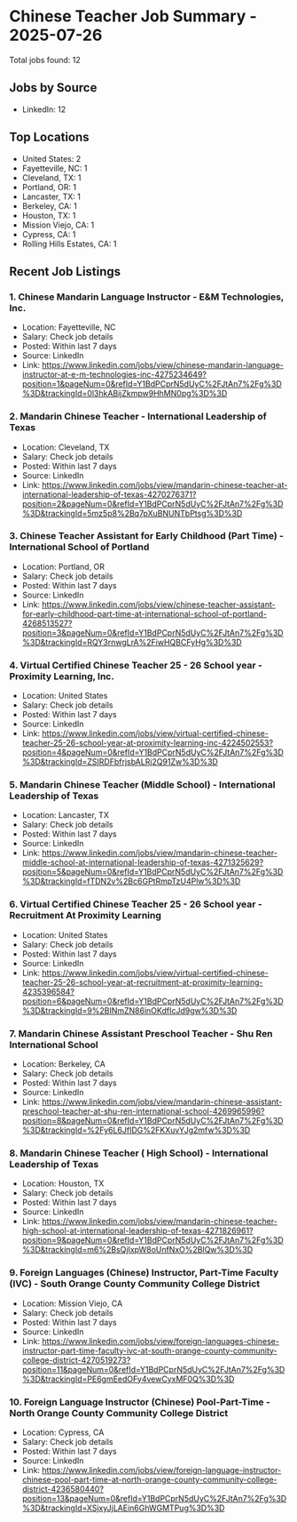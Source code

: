 # Chinese Teacher Job Summary - 2025-07-26

Total jobs found: 12

## Jobs by Source

- LinkedIn: 12

## Top Locations

- United States: 2
- Fayetteville, NC: 1
- Cleveland, TX: 1
- Portland, OR: 1
- Lancaster, TX: 1
- Berkeley, CA: 1
- Houston, TX: 1
- Mission Viejo, CA: 1
- Cypress, CA: 1
- Rolling Hills Estates, CA: 1

## Recent Job Listings

### 1. Chinese Mandarin Language Instructor - E&M Technologies, Inc.
- Location: Fayetteville, NC
- Salary: Check job details
- Posted: Within last 7 days
- Source: LinkedIn
- Link: https://www.linkedin.com/jobs/view/chinese-mandarin-language-instructor-at-e-m-technologies-inc-4275234649?position=1&pageNum=0&refId=Y1BdPCprN5dUyC%2FJtAn7%2Fg%3D%3D&trackingId=0l3hkABijZkmpw9HhMN0pg%3D%3D

### 2. Mandarin Chinese Teacher - International Leadership of Texas
- Location: Cleveland, TX
- Salary: Check job details
- Posted: Within last 7 days
- Source: LinkedIn
- Link: https://www.linkedin.com/jobs/view/mandarin-chinese-teacher-at-international-leadership-of-texas-4270276371?position=2&pageNum=0&refId=Y1BdPCprN5dUyC%2FJtAn7%2Fg%3D%3D&trackingId=5mz5p8%2Bq7pXuBNUNTbPtsg%3D%3D

### 3. Chinese Teacher Assistant for Early Childhood (Part Time) - International School of Portland
- Location: Portland, OR
- Salary: Check job details
- Posted: Within last 7 days
- Source: LinkedIn
- Link: https://www.linkedin.com/jobs/view/chinese-teacher-assistant-for-early-childhood-part-time-at-international-school-of-portland-4268513527?position=3&pageNum=0&refId=Y1BdPCprN5dUyC%2FJtAn7%2Fg%3D%3D&trackingId=RQY3rnwgLrA%2FiwHQBCFyHg%3D%3D

### 4. Virtual Certified Chinese Teacher 25 - 26 School year - Proximity Learning, Inc.
- Location: United States
- Salary: Check job details
- Posted: Within last 7 days
- Source: LinkedIn
- Link: https://www.linkedin.com/jobs/view/virtual-certified-chinese-teacher-25-26-school-year-at-proximity-learning-inc-4224502553?position=4&pageNum=0&refId=Y1BdPCprN5dUyC%2FJtAn7%2Fg%3D%3D&trackingId=ZSIRDFbfrjsbALRj2Q91Zw%3D%3D

### 5. Mandarin Chinese Teacher (Middle School) - International Leadership of Texas
- Location: Lancaster, TX
- Salary: Check job details
- Posted: Within last 7 days
- Source: LinkedIn
- Link: https://www.linkedin.com/jobs/view/mandarin-chinese-teacher-middle-school-at-international-leadership-of-texas-4271325629?position=5&pageNum=0&refId=Y1BdPCprN5dUyC%2FJtAn7%2Fg%3D%3D&trackingId=fTDN2v%2Bc6GPtRmpTzU4Plw%3D%3D

### 6. Virtual Certified Chinese Teacher 25 - 26 School year - Recruitment At Proximity Learning
- Location: United States
- Salary: Check job details
- Posted: Within last 7 days
- Source: LinkedIn
- Link: https://www.linkedin.com/jobs/view/virtual-certified-chinese-teacher-25-26-school-year-at-recruitment-at-proximity-learning-4235396584?position=6&pageNum=0&refId=Y1BdPCprN5dUyC%2FJtAn7%2Fg%3D%3D&trackingId=9%2BINmZN86inOKdfIcJd9gw%3D%3D

### 7. Mandarin Chinese Assistant Preschool Teacher - Shu Ren International School
- Location: Berkeley, CA
- Salary: Check job details
- Posted: Within last 7 days
- Source: LinkedIn
- Link: https://www.linkedin.com/jobs/view/mandarin-chinese-assistant-preschool-teacher-at-shu-ren-international-school-4269965996?position=8&pageNum=0&refId=Y1BdPCprN5dUyC%2FJtAn7%2Fg%3D%3D&trackingId=%2Fy6L6JfIDG%2FKXuvYJg2mfw%3D%3D

### 8. Mandarin Chinese Teacher ( High School) - International Leadership of Texas
- Location: Houston, TX
- Salary: Check job details
- Posted: Within last 7 days
- Source: LinkedIn
- Link: https://www.linkedin.com/jobs/view/mandarin-chinese-teacher-high-school-at-international-leadership-of-texas-4271826961?position=9&pageNum=0&refId=Y1BdPCprN5dUyC%2FJtAn7%2Fg%3D%3D&trackingId=m6%2BsQjIxpW8oUnfNxO%2BlQw%3D%3D

### 9. Foreign Languages (Chinese) Instructor, Part-Time Faculty (IVC) - South Orange County Community College District
- Location: Mission Viejo, CA
- Salary: Check job details
- Posted: Within last 7 days
- Source: LinkedIn
- Link: https://www.linkedin.com/jobs/view/foreign-languages-chinese-instructor-part-time-faculty-ivc-at-south-orange-county-community-college-district-4270519273?position=11&pageNum=0&refId=Y1BdPCprN5dUyC%2FJtAn7%2Fg%3D%3D&trackingId=PE6gmEedOFy4vewCyxMF0Q%3D%3D

### 10. Foreign Language Instructor (Chinese) Pool-Part-Time - North Orange County Community College District
- Location: Cypress, CA
- Salary: Check job details
- Posted: Within last 7 days
- Source: LinkedIn
- Link: https://www.linkedin.com/jobs/view/foreign-language-instructor-chinese-pool-part-time-at-north-orange-county-community-college-district-4236580440?position=13&pageNum=0&refId=Y1BdPCprN5dUyC%2FJtAn7%2Fg%3D%3D&trackingId=XSjxyJjLAEin6GhWGMTPug%3D%3D

